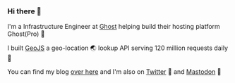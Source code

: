### Hi there 👋

I'm a Infrastructure Engineer at [Ghost](https://ghost.org/) helping build their hosting platform Ghost(Pro) 👻

I built [GeoJS](https://geojs.io/) a geo-location 🌏 lookup API serving 120 million requests daily 🚀

You can find my blog [over here](https://jloh.co) and I'm also on [Twitter](https://jloh.co/l/twitter) 🦉 and [Mastodon](https://jloh.co/l/mastodon) 🐘

<!--
**jloh/jloh** is a ✨ _special_ ✨ repository because its `README.md` (this file) appears on your GitHub profile.

Here are some ideas to get you started:

- 🔭 I’m currently working on ...
- 🌱 I’m currently learning ...
- 👯 I’m looking to collaborate on ...
- 🤔 I’m looking for help with ...
- 💬 Ask me about ...
- 📫 How to reach me: ...
- 😄 Pronouns: ...
- ⚡ Fun fact: ...
-->
